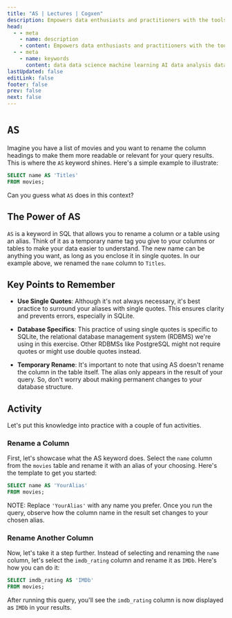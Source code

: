 ```yaml
---
title: "AS | Lectures | Cogxen"
description: Empowers data enthusiasts and practitioners with the tools and knowledge to unlock the potential of data.
head:
  - - meta
    - name: description
    - content: Empowers data enthusiasts and practitioners with the tools and knowledge to unlock the potential of data.
  - - meta
    - name: keywords
      content: data data science machine learning AI data analysis data-driven data enthusiasts data practitioners
lastUpdated: false
editLink: false
footer: false
prev: false
next: false
---
```


# `AS`

Imagine you have a list of movies and you want to rename the column headings to make them more readable or relevant for your query results. This is where the `AS` keyword shines. Here's a simple example to illustrate:

```sql :line-numbers
SELECT name AS 'Titles'
FROM movies;
```

Can you guess what `AS` does in this context?

## The Power of AS

`AS` is a keyword in SQL that allows you to rename a column or a table using an alias. Think of it as a temporary name tag you give to your columns or tables to make your data easier to understand. The new name can be anything you want, as long as you enclose it in single quotes. In our example above, we renamed the `name` column to `Titles`.

## Key Points to Remember

- **Use Single Quotes**: Although it's not always necessary, it's best practice to surround your aliases with single quotes. This ensures clarity and prevents errors, especially in SQLite.

- **Database Specifics**: This practice of using single quotes is specific to SQLite, the relational database management system (RDBMS) we're using in this exercise. Other RDBMSs like PostgreSQL might not require quotes or might use double quotes instead.

- **Temporary Rename**: It's important to note that using AS doesn't rename the column in the table itself. The alias only appears in the result of your query. So, don't worry about making permanent changes to your database structure.

## Activity

Let's put this knowledge into practice with a couple of fun activities.

### Rename a Column

First, let's showcase what the AS keyword does. Select the `name` column from the `movies` table and rename it with an alias of your choosing. Here's the template to get you started:

```sql :line-numbers
SELECT name AS 'YourAlias'
FROM movies;
```

NOTE: Replace `'YourAlias'` with any name you prefer. Once you run the query, observe how the column name in the result set changes to your chosen alias.

<!--@include: ../_includes/tables/query-results-from-as.md-->

### Rename Another Column

Now, let's take it a step further. Instead of selecting and renaming the `name` column, let's select the `imdb_rating` column and rename it as `IMDb`. Here's how you can do it:

```sql :line-numbers
SELECT imdb_rating AS 'IMDb'
FROM movies;
```

After running this query, you'll see the `imdb_rating` column is now displayed as `IMDb` in your results.

<!--@include: ../_includes/tables/query-results-from-as-2.md-->
